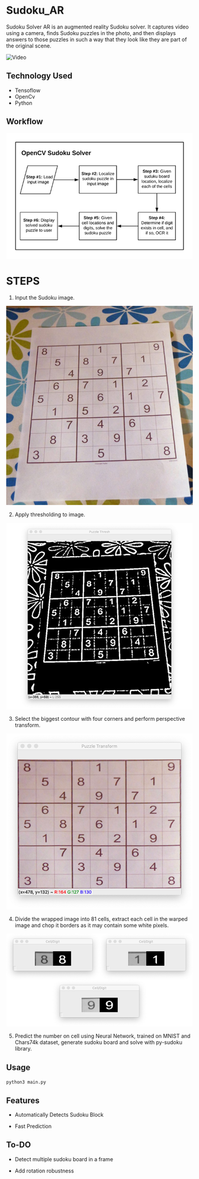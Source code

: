# Sudoku_AR

Sudoku Solver AR is an augmented reality Sudoku solver. It captures video using a camera, finds Sudoku puzzles in the photo, and then displays answers to those puzzles in such a way that they look like they are part of the original scene.

![Video](media/video.gif)

## Technology Used

 - Tensoflow
 - OpenCv
 - Python

## Workflow

![workflow diagram](media/1.png)

# STEPS 
 1. Input the Sudoku image.
 
![input_image](/media/2.jpg)

 2. Apply thresholding to image.
 
![thresh_image](media/3.png)

 3. Select the biggest contour with four corners and perform perspective transform.
 
![warped_image](media/4.png) 

 4. Divide the wrapped image into 81 cells, extract each cell in the warped image and chop it borders as it may contain some white pixels.  
 
![digit_image](media/5.png)
 
 5. Predict the number on cell using Neural Network, trained on MNIST and Chars74k dataset, generate sudoku board and solve with py-sudoku library.


## Usage

`python3 main.py` 

## Features

-  Automatically Detects Sudoku Block

-  Fast Prediction

## To-DO

- Detect multiple sudoku board in a frame

- Add rotation robustness

